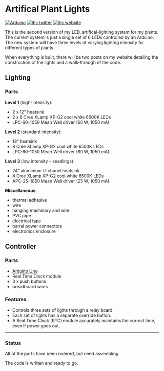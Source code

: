 # Artifical Plant Lights

[![Arduino](https://img.shields.io/badge/Arduino-Genuino-00979D.svg?style=flat&logo=arduino)](https://www.arduino.cc) 
[![jhc twitter](https://img.shields.io/badge/Twitter-@JoshDoesA-00aced.svg?style=flat&logo=twitter)](https://twitter.com/JoshDoesa)
[![jhc website](https://img.shields.io/badge/Website-Joshua_Cook-5087B2.svg?style=flat&logo=telegram)](https://joshuacook.netlify.com)

This is the second version of my LED, artifical-lighting system for my plants.
The current system is just a single set of 6 LEDs controlled by an Arduino.
The new system will have three levels of varying lighting intensity for different types of plants.

When everything is built, there will be two posts on my website detailing the construction of the lights and a walk-through of the code.


## Lighting

### Parts

**Level 1** (high-intensity): 

* 2 x 12" heatsink
* 2 x 6 Cree XLamp XP-G2 cool white 6500K LEDs
* LPC-60-1050 Mean Well driver (60 W, 1050 mA)

**Level 2** (standard intensity):

* 18" heatsink
* 8 Cree XLamp XP-G2 cool white 6500K LEDs
* LPC-60-1050 Mean Well driver (60 W, 1050 mA)

**Level 3** (low intensity - seedlings):

* 24" aluminium U-chanel heatsink
* 4 Cree XLamp XP-G2 cool white 6500K LEDs
* APC-25-1050 Mean Well driver (25 W, 1050 mA)

**Miscellaneous**:

* thermal adhesive
* wire
* hanging machinary and wire
* PVC pipe
* electrical tape
* barrel power connectors
* electronics enclosure



## Controller

### Parts

* [Arduino Uno](https://www.arduino.cc)
* Real Time Clock module
* 3 x push buttons
* breadboard wires

### Features

* Controls three sets of lights through a relay board.
* Each set of lights has a separate override button.
* A Real Time Clock (RTC) module accurately maintains the correct time, even if power goes out.

---

### Status

All of the parts have been ordered, but need assembling.

The code is written and ready to go.
